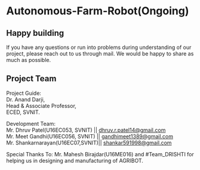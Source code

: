 # Autonomous-Farm-Robot(Ongoing)

## Happy building
If you have any questions or run into problems during understanding of our project, please reach out to us through mail. We would be happy to share as much as possible.

## Project Team

Project Guide:\
Dr. Anand Darji,\
Head & Associate Professor,\
ECED, SVNIT.

Development Team:\
Mr. Dhruv Patel(U16EC053, SVNIT) || dhruv.r.patel14@gmail.com\
Mr. Meet Gandhi(U16EC056, SVNIT) || gandhimeet1389@gmail.com\
Mr. Shankarnarayan(U16EC07,SVNIT)|| shankar591998@gmail.com 

Special Thanks To:
Mr. Mahesh Birajdar(U16ME016) and #Team_DRISHTI for helping us in designing and manufacturing of AGRIBOT.

